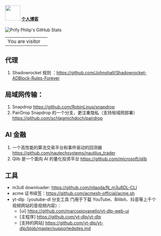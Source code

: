 #### <img src="https://media.giphy.com/media/VgCDAzcKvsR6OM0uWg/giphy.gif" width="50"> <a href='https://aikunzhe.github.io/'>个人博客</a>
  

   
![Prify Philip's GitHub Stats](https://github-readme-stats.vercel.app/api?username=aikunzhe&hide=stars&show_icons=true)


<table>
  <tr>
    <td>You are visitor</td>
    <td><img src="https://profile-counter.glitch.me/aikunzhe-github/count.svg" alt="" /></td>
  </tr>
</table>


## 代理
1. Shadowrocket 规则 ：https://github.com/Johnshall/Shadowrocket-ADBlock-Rules-Forever 

## 局域网传输：
 1. Snapdrop https://github.com/RobinLinus/snapdrop
 1. PairDrop Snapdrop 的一个分支，更注重隐私（支持局域网部署）https://github.com/schlagmichdoch/pairdrop
 
## AI 金融
1. 一个高性能的算法交易平台和事件驱动的回测器 https://github.com/nautechsystems/nautilus_trader
1. Qlib 是一个面向 AI 的量化投资平台 https://github.com/microsoft/qlib

## 工具
- m3u8 downloader: https://github.com/nilaoda/N_m3u8DL-CLI
- acme 证书续签：https://github.com/acmesh-official/acme.sh
- yt-dlp（youtube-dl 分支工具 门用于下载 YouTube、Bilibili、抖音等上千个视频网站的音视频内容）：
  - [ui] https://github.com/marcopiovanello/yt-dlp-web-ui
  - [主程序] https://github.com/yt-dlp/yt-dlp
  - [支持的网站] https://github.com/yt-dlp/yt-dlp/blob/master/supportedsites.md
